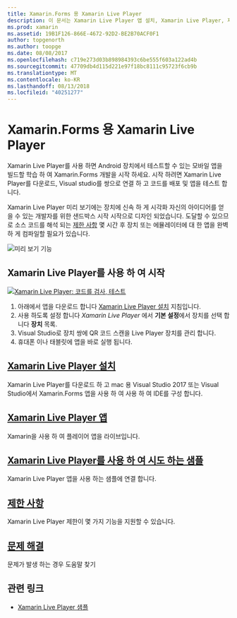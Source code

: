 ```yaml
---
title: Xamarin.Forms 용 Xamarin Live Player
description: 이 문서는 Xamarin Live Player 앱 설치, Xamarin Live Player, 제한 사항, 사용 하는 예제를 설명 하 고 문제를 해결 한 Xamarin.Forms 용 Xamarin Live Player를 설명 합니다.
ms.prod: xamarin
ms.assetid: 19B1F126-866E-4672-92D2-BE2B70ACF0F1
author: topgenorth
ms.author: toopge
ms.date: 08/08/2017
ms.openlocfilehash: c719e273d03b898984393c6be555f603a122ad4b
ms.sourcegitcommit: 47709db4d115d221e97f18bc8111c95723f6cb9b
ms.translationtype: MT
ms.contentlocale: ko-KR
ms.lasthandoff: 08/13/2018
ms.locfileid: "40251277"
---
```

# <a name="xamarin-live-player-for-xamarinforms"></a>Xamarin.Forms 용 Xamarin Live Player

Xamarin Live Player를 사용 하면 Android 장치에서 테스트할 수 있는 모바일 앱을 빌드할 학습 하 여 Xamarin.Forms 개발을 시작 하세요. 시작 하려면 Xamarin Live Player를 다운로드, Visual studio를 쌍으로 연결 하 고 코드를 배포 및 앱을 테스트 합니다.

Xamarin Live Player 미리 보기에는 장치에 신속 하 게 시각화 자신의 아이디어를 얻을 수 있는 개발자를 위한 샌드박스 시작 시작으로 디자인 되었습니다. 도달할 수 있으므로 소스 코드를 해석 되는 [제한 사항](limitations.md) 몇 시간 후 장치 또는 에뮬레이터에 대 한 앱을 완벽 하 게 컴파일할 필요가 있습니다.

![미리 보기 기능](~/media/shared/preview.png)

## <a name="get-started-with-xamarin-live-player"></a>Xamarin Live Player를 사용 하 여 시작

[![Xamarin Live Player: 코드를 검사, 테스트](images/xamarin-live.png)](images/xamarin-live-sml.png#lightbox)

1. 아래에서 앱을 다운로드 합니다 [Xamarin Live Player 설치](install.md) 지침입니다.
2. 사용 하도록 설정 합니다 *Xamarin Live Player* 에서 **기본 설정**에서 장치를 선택 합니다 **장치** 목록.
3. Visual Studio로 장치 쌍에 QR 코드 스캔을 Live Player 장치를 관리 합니다.
4. 휴대폰 이나 태블릿에 앱을 바로 실행 됩니다.

## <a name="xamarin-live-player-setupinstallmd"></a>[Xamarin Live Player 설치](install.md)

Xamarin Live Player를 다운로드 하 고 mac 용 Visual Studio 2017 또는 Visual Studio에서 Xamarin.Forms 앱을 사용 하 여 사용 하 여 IDE를 구성 합니다. 

## <a name="xamarin-live-player-appplayermd"></a>[Xamarin Live Player 앱](player.md)

Xamarin을 사용 하 여 플레이어 앱을 라이브입니다.

## <a name="samples-to-try-with-xamarin-live-playersamplesmd"></a>[Xamarin Live Player를 사용 하 여 시도 하는 샘플](samples.md)

Xamarin Live Player 앱을 사용 하는 샘플에 연결 합니다.

## <a name="limitationslimitationsmd"></a>[제한 사항](limitations.md)

Xamarin Live Player 제한이 몇 가지 기능을 지원할 수 있습니다.

## <a name="troubleshootingtroubleshootingmd"></a>[문제 해결](troubleshooting.md)

문제가 발생 하는 경우 도움말 찾기

## <a name="related-links"></a>관련 링크

- [Xamarin Live Player 샘플](https://developer.xamarin.com/samples/xamarin-live-player/all/)
